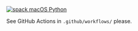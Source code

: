 [![spack macOS Python](https://github.com/spack/macos-nightly/workflows/spack%20macOS%20Python/badge.svg?branch=master)](https://github.com/spack/macos-nightly/actions?query=workflow%3A%22spack+macOS+Python%22)

See GitHub Actions in `.github/workflows/` please.
